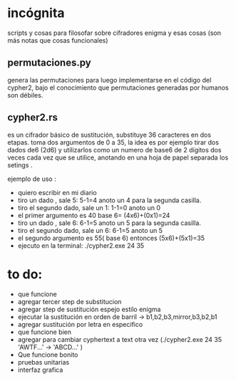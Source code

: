 # incógnita
scripts y cosas para filosofar sobre cifradores enigma y esas cosas (son más notas que cosas funcionales)

## permutaciones.py
genera las permutaciones para luego implementarse en el código del cypher2, bajo el conocimiento que permutaciones generadas por humanos son débiles.

## cypher2.rs
es un cifrador básico de sustitución, substituye 36 caracteres en dos etapas. toma dos argumentos de 0 a 35, la idea es por ejemplo tirar dos dados de6 (2d6) y utilizarlos como un numero de base6 de 2 dígitos dos veces cada vez que se utilice, anotando en una hoja de papel separada los setings .

ejemplo de uso :
* quiero escribir en mi diario
* tiro un dado , sale 5:  5-1=4 anoto un 4 para la segunda casilla.
* tiro el segundo dado, sale un 1: 1-1=0 anoto un 0
* el primer argumento es 40 base 6= (4x6)+(0x1)=24
* tiro un dado , sale 6:  6-1=5 anoto un 5 para la segunda casilla.
* tiro el segundo dado, sale un 6: 6-1=5 anoto un 5
* el segundo argumento es 55( base 6) entonces (5x6)+(5x1)=35
* ejecuto en la terminal: ./cypher2.exe 24 35

# to do:
* que funcione 
* agregar tercer step de substitucion
* agregar step de sustitución espejo estilo enigma
* ejecutar la sustitución en orden de barril -> b1,b2,b3,mirror,b3,b2,b1
* agregar sustitución por letra en especifico
* que funcione bien
* agregar para cambiar cyphertext a text otra vez (./cypher2.exe 24 35 'AWTF...' -> 'ABCD...' )
* Que funcione bonito
* pruebas unitarias
* interfaz grafica
